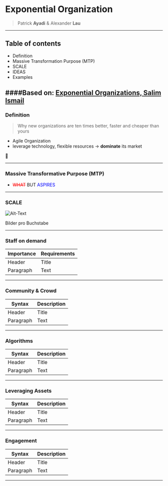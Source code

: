 # Exponential Organization
>Patrick **Ayadi** & Alexander **Lau**
---
## Table of contents
* Definition
* Massive Transformation Purpose (MTP)
* SCALE
* IDEAS
* Examples

####Based on: [Exponential Organizations, Salim Ismail](https://www.amazon.de/Exponential-Organizations-Author-published-October/dp/B00Y4QA03S/ref=sr_1_4?crid=2US038FVFL645&dchild=1&keywords=exponential+organizations&qid=1634559116&sr=8-4)
---
### Definition
> Why new organizations are ten times better, faster and cheaper than yours
* Agile Organization
* leverage technology, flexible resources
-> **dominate** its market

:rocket:

---
### Massive Transformative Purpose (MTP)
* <span style="color:red">~~WHAT~~</span> BUT <span style="color:blue">ASPIRES</span>


---
### SCALE

<img src="/Users/patrickayadi/Documents/CBS Köln/1.Semester/Digital Organization/Präsi/Bilder/S.png." alt="Alt-Text" title="" /> 

Bilder pro Buchstabe

---
### Staff on demand
| Importance | Requirements |
| ----------- | ----------- |
| Header | Title |
| Paragraph | Text |

---
### Community & Crowd
| Syntax | Description |
| ----------- | ----------- |
| Header | Title |
| Paragraph | Text |

---
### Algorithms
| Syntax | Description |
| ----------- | ----------- |
| Header | Title |
| Paragraph | Text |

---
### Leveraging Assets
| Syntax | Description |
| ----------- | ----------- |
| Header | Title |
| Paragraph | Text |

---
### Engagement 
| Syntax | Description |
| ----------- | ----------- |
| Header | Title |
| Paragraph | Text |

---

